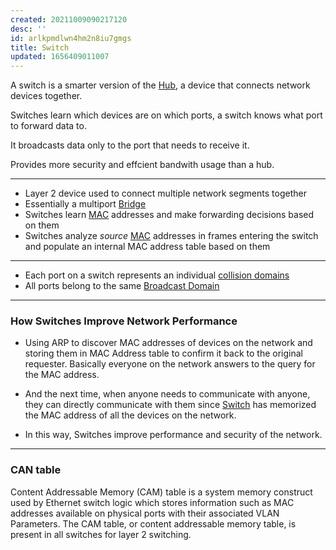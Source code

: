 ```yaml
---
created: 20211009090217120
desc: ''
id: arlkpmdlwn4hm2n8iu7gmgs
title: Switch
updated: 1656409011007
---
```

   
A switch is a smarter version of the [Hub](../devlog/hub.md), a device that connects network devices together.   
   
Switches learn which devices are on which ports, a switch knows what port to forward data to.   
   
It broadcasts data only to the port that needs to receive it.   
   
Provides more security and effcient bandwith usage than a hub.   
   
   
---   
   
   
- Layer 2 device used to connect multiple network segments together   
- Essentially a multiport [Bridge](../devlog/bridge.md)   
- Switches learn [MAC](../devlog/mac.md) addresses and make forwarding decisions based on them   
- Switches analyze _source_ [MAC](../devlog/mac.md) addresses in frames entering the switch and populate an internal MAC address table based on them   
   
   
---   
   
   
- Each port on a switch represents an individual [collision domains](/not_created.md)   
- All ports belong to the same [Broadcast Domain](../devlog/Broadcast%20Domain.md)   
   
   
---   
   
### How Switches Improve Network Performance   
   
   
- Using ARP to discover MAC addresses of devices on the network and storing them in MAC Address table to confirm it back to the original requester. Basically everyone on the network answers to the query for the MAC address.   
   
   
- And the next time, when anyone needs to communicate with anyone, they can directly communicate with them since [Switch](../devlog/switch.md) has memorized the MAC address of all the devices on the network.   
- In this way, Switches improve performance and security of the network.   
   
   
---   
   
### CAN table   
   
Content Addressable Memory (CAM) table is a system memory construct used by Ethernet switch logic which stores information such as MAC addresses available on physical ports with their associated VLAN Parameters. The CAM table, or content addressable memory table, is present in all switches for layer 2 switching.